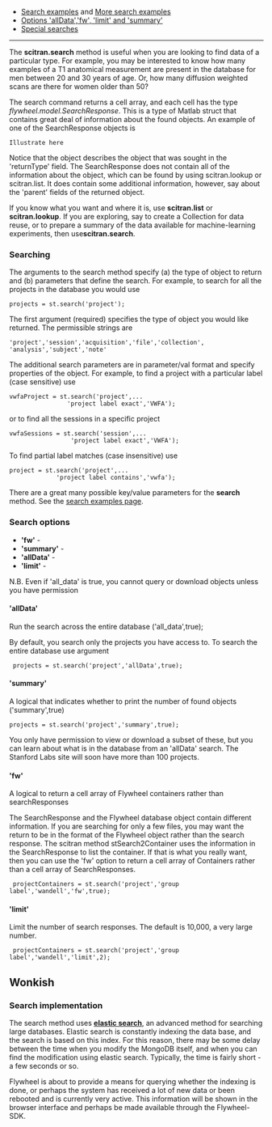 * [Search examples](Search-examples) and [More search examples](https://github.com/scitran/client/blob/master/scripts/s_stSearches.m)
* [Options 'allData','fw', 'limit' and 'summary' ](Search#search-options)
* [Special searches](Special-search-parameters)

***

The **scitran.search** method is useful when you are looking to find data of a particular type. For example, you may be interested to know how many examples of a T1 anatomical measurement are present in the database for men between 20 and 30 years of age. Or, how many diffusion weighted scans are there for women older than 50?  

The search command returns a cell array, and each cell has the type _flywheel.model.SearchResponse_.  This is a type of Matlab struct that contains great deal of information about the found objects. An example of one of the SearchResponse objects is 

```
Illustrate here
```

Notice that the object describes the object that was sought in the 'returnType' field. The SearchResponse does not contain all of the information about the object, which can be found by using scitran.lookup or scitran.list.  It does contain some additional information, however, say about the 'parent' fields of the returned object.

If you know what you want and where it is, use **scitran.list** or **scitran.lookup**.  If you are exploring, say to create a Collection for data reuse, or to prepare a summary of the data available for machine-learning experiments, then use**scitran.search**.

### Searching
The arguments to the search method specify (a) the type of object to return and (b) parameters that define the search. For example, to search for all the projects in the database you would use

    projects = st.search('project');

The first argument (required) specifies the type of object you would like returned. The permissible strings are
```
'project','session','acquisition','file','collection', 'analysis','subject','note'
```

The additional search parameters are in parameter/val format and specify properties of the object.  For example, to find a project with a particular label (case sensitive) use
```
vwfaProject = st.search('project',...
                'project label exact','VWFA');
```
or to find all the sessions in a specific project 
```
vwfaSessions = st.search('session',...
                 'project label exact','VWFA');
```
To find partial label matches (case insensitive) use
```
project = st.search('project',...
             'project label contains','vwfa');
```
There are a great many possible key/value parameters for the **search** method. See the [search examples page](Search-examples).

### Search options

* **'fw'**       - 
* **'summary'**  - 
* **'allData'** - 
* **'limit'**    - 

N.B. Even if 'all_data' is true, you cannot query or download objects unless you have permission

#### 'allData'

Run the search across the entire database ('all_data',true); 

By default, you search only the projects you have access to.  To search the entire database use argument
    
     projects = st.search('project','allData',true);

#### 'summary'

A logical that indicates whether to print the number of found objects ('summary',true)

    projects = st.search('project','summary',true);

You only have permission to view or download a subset of these, but you can learn about what is in the database from an 'allData' search.  The Stanford Labs site will soon have more than 100 projects.

#### 'fw'

A logical to return a cell array of Flywheel containers rather than searchResponses

The SearchResponse and the Flywheel database object contain different information.  If you are searching for only a few files, you may want the return to be in the format of the Flywheel object rather than the search response.  The scitran method stSearch2Container uses the information in the SearchResponse to list the container.  If that is what you really want, then you can use the 'fw' option to return a cell array of Containers rather than a cell array of SearchResponses.

     projectContainers = st.search('project','group label','wandell','fw',true);

#### 'limit'

Limit the number of search responses. The default is 10,000, a very large number.

     projectContainers = st.search('project','group label','wandell','limit',2);


## Wonkish

### Search implementation
The search method uses [**elastic search**](https://www.elastic.co/), an advanced method for searching large databases.  Elastic search is constantly indexing the data base, and the search is based on this index. For this reason, there may be some delay between the time when you modify the MongoDB itself, and when you can find the modification using elastic search. Typically, the time is fairly short - a few seconds or so. 

Flywheel is about to provide a means for querying whether the indexing is done, or perhaps the system has received a lot of new data or been rebooted and is currently very active.  This information will be shown in the browser interface and perhaps be made available through the Flywheel-SDK.



